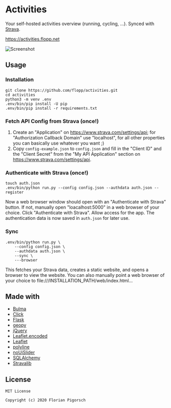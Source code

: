 # Activities

Your self-hosted activities overview (running, cycling, ...). Synced with [Strava](https://www.strava.com).

https://activities.flopp.net

![Screenshot](https://raw.githubusercontent.com/flopp/activities/master/screenshot.png "Screenshot")

## Usage

### Installation

```
git clone https://github.com/flopp/activities.git
cd activities
python3 -m venv .env
.env/bin/pip install -U pip
.env/bin/pip install -r requirements.txt
```

### Fetch API Config from Strava (once!)

1. Create an "Application" on https://www.strava.com/settings/api; for "Authorization Callback Domain" use "localhost", for all other properties you can basically use whatever you want ;)
2. Copy `config-example.json` to `config.json` and fill in the "Client ID" and the "Client Secret" from the "My API Application" section on https://www.strava.com/settings/api.

### Authenticate with Strava (once!)

```
touch auth.json
.env/bin/python run.py --config config.json --authdata auth.json --register
```

Now a web browser window should open with an "Authenticate with Strava" button. If not, manually open "loacalhost:5000" in a web browser of your choice. Click "Authenticate with Strava". Allow access for the app.
The authentication data is now saved in `auth.json` for later use.

### Sync

```
.env/bin/python run.py \
    --config config.json \
    --authdata auth.json \
    --sync \
    ---browser
```

This fetches your Strava data, creates a static website, and opens a browser to view the website.
You can also manually point a web browser of your choice to file:///INSTALLATION_PATH/web/index.html...


## Made with

- [Bulma](https://bulma.io/)
- [Click](https://click.palletsprojects.com/)
- [Flask](https://flask.palletsprojects.com/)
- [geopy](https://github.com/geopy/geopy)
- [jQuery](https://jquery.com/)
- [Leaflet.encoded](https://github.com/jieter/Leaflet.encoded)
- [Leaflet](https://leafletjs.com/)
- [polyline](https://github.com/hicsail/polyline)
- [noUiSlider](https://refreshless.com/nouislider/)
- [SQLAlchemy](https://www.sqlalchemy.org)
- [Stravalib](https://github.com/hozn/stravalib)

## License

```
MIT License

Copyright (c) 2020 Florian Pigorsch
```
